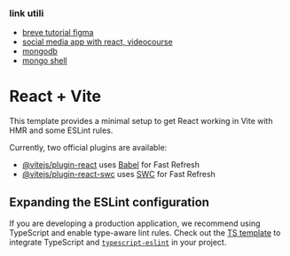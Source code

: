### link utili
- [breve tutorial figma](https://www.youtube.com/watch?v=luxx_3-A5-w)
- [social media app with react, videocourse](https://www.youtube.com/watch?v=1RHDhtbqo94)
- [mongodb](https://www.mongodb.com/try/download/community)
- [mongo shell](https://www.mongodb.com/try/download/shell)

# React + Vite

This template provides a minimal setup to get React working in Vite with HMR and some ESLint rules.

Currently, two official plugins are available:

- [@vitejs/plugin-react](https://github.com/vitejs/vite-plugin-react/blob/main/packages/plugin-react/README.md) uses [Babel](https://babeljs.io/) for Fast Refresh
- [@vitejs/plugin-react-swc](https://github.com/vitejs/vite-plugin-react-swc) uses [SWC](https://swc.rs/) for Fast Refresh

## Expanding the ESLint configuration

If you are developing a production application, we recommend using TypeScript and enable type-aware lint rules. Check out the [TS template](https://github.com/vitejs/vite/tree/main/packages/create-vite/template-react-ts) to integrate TypeScript and [`typescript-eslint`](https://typescript-eslint.io) in your project.
